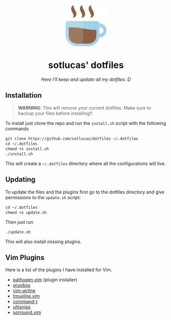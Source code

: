 <div align="center">
    <a href="https://github.com/sotlucas/dotfiles">
        <img alt="sotlucas' dotfiles" src="img/icon.png" width="128px" />
    </a>
    <br />
    <h1> sotlucas' dotfiles </h1>
</div>

<div align="center">

_Here I'll keep and update all my dotfiles :D_

</div>

## Installation

> **WARNING**: This will remove your current dotfiles. Make sure to backup your files before installing!!

To install just clone the repo and run the `install.sh` script with the following commands
```
git clone https://github.com/sotlucas/dotfiles ~/.dotfiles
cd ~/.dotfiles
chmod +x install.sh
./install.sh
```
This will create a `~/.dotfiles` directory where all the configurations will live.

## Updating

To update the files and the plugins first go to the dotfiles directory and give permissions to the `update.sh` script:
```
cd ~/.dotfiles
chmod +x update.sh
```
Then just run
```
./update.sh
```
This will also install missing plugins.

## Vim Plugins

Here is a list of the plugins I have installed for Vim.

* [pathogen.vim](https://github.com/tpope/vim-pathogen) (plugin installer)
* [gruvbox](https://github.com/morhetz/gruvbox)
* [vim-airline](https://github.com/vim-airline/vim-airline)
* [tmuxline.vim](https://github.com/edkolev/tmuxline.vim)
* [command-t](https://github.com/wincent/command-t)
* [ultisnips](https://github.com/sirver/ultisnips)
* [sorround.vim](https://github.com/tpope/vim-surround)
